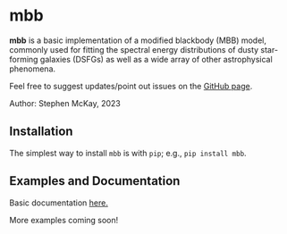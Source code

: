 # mbb

**mbb** is a basic implementation of a modified blackbody (MBB) model, commonly used for fitting the spectral energy distributions of dusty star-forming galaxies (DSFGs) as well as a wide array of other astrophysical phenomena.

Feel free to suggest updates/point out issues on the [GitHub page](https://github.com/mckay-sjm/mbb_model).

Author: Stephen McKay, 2023


## Installation

The simplest way to install `mbb` is with `pip`; e.g., `pip install mbb`.

## Examples and Documentation

Basic documentation [here.]("https://mbb-model.readthedocs.io/en/latest/")

More examples coming soon!
